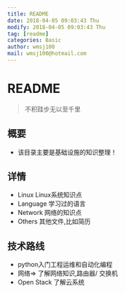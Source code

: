 ```yaml
---
title: README
date: 2018-04-05 09:03:43 Thu
modify: 2018-04-05 09:03:43 Thu
tag: [readme]
categories: Basic
author: wmsj100
mail: wmsj100@hotmail.com
---
```


# README
> 不积跬步无以至千里

## 概要
- 该目录主要是基础设施的知识整理！

## 详情
- Linux Linux系统知识点
- Language 学习过的语言
- Network 网络的知识点
- Others 其他文件,比如简历

## 技术路线
- python入门工程运维和自动化编程
- 网络=> 了解网络知识,路由器/ 交换机
- Open Stack 了解云系统
